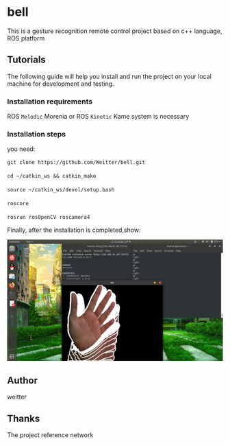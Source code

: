 # bell

This is a gesture recognition remote control project based on c++ language, ROS platform 

## Tutorials 


The following guide will help you install and run the project on your local machine for development and testing. 

### Installation requirements 


ROS `Melodic` Morenia or ROS `Kinetic` Kame system is necessary

### Installation steps 

you need: 
```shell
git clone https://github.com/Weitter/bell.git

cd ~/catkin_ws && catkin_make

source ~/catkin_ws/devel/setup.bash

roscore

rosrun rosOpenCV roscamera4

```
Finally, after the installation is completed,show:

![demo](img/3.png)

## Author

weitter 

## Thanks 

The project reference network
